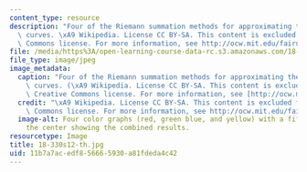 ```yaml
---
content_type: resource
description: "Four of the Riemann summation methods for approximating the area under\
  \ curves. \xA9 Wikipedia. License CC BY-SA. This content is excluded from our Creative\
  \ Commons license. For more information, see http://ocw.mit.edu/fairuse."
file: /media/https%3A/open-learning-course-data-rc.s3.amazonaws.com/18-330-introduction-to-numerical-analysis-spring-2012/11b7a7acedf856665930a81fdeda4c42_18-330s12-th.jpg
file_type: image/jpeg
image_metadata:
  caption: "Four of the Riemann summation methods for approximating the area under\
    \ curves. (\xA9 Wikipedia. License CC BY-SA. This content is excluded from our\
    \ Creative Commons license. For more information, see [http://ocw.mit.edu/fairuse](/fairuse).)"
  credit: "\xA9 Wikipedia. License CC BY-SA. This content is excluded from our Creative\
    \ Commons license. For more information, see http://ocw.mit.edu/fairuse."
  image-alt: Four color graphs (red, green blue, and yellow) with a fifth graph in
    the center showing the combined results.
resourcetype: Image
title: 18-330s12-th.jpg
uid: 11b7a7ac-edf8-5666-5930-a81fdeda4c42
---
```

